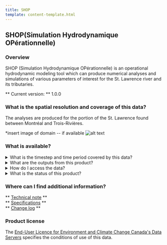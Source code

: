 ```yaml
---
title: SHOP
template: content-template.html
---
```


## **SHOP(Simulation Hydrodynamique OPérationnelle)**

### **Overview**

<p>

SHOP (Simulation Hydrodynamique OPérationnelle) is an operational hydrodynamic modeling tool which can produce numerical analyses and simulations of various parameters of interest
for the St. Lawrence river and its tributaries. 
</p>

** Current version: ** 1.0.0
<br>


### **What is the spatial resolution and coverage of this data?**

<p>

The analyses are produced for the portion of the St. Lawrence found between Montréal and Trois-Rivières.

</p>

*insert image of domain -- if available 
![alt text](domain-images/domain.png)

### **What is available?**

<details>
<summary>What is the timestep and time period covered by this data? </summary>
<br>
<p> SHOP </p>
</details>


<details>
<br>
<summary>What are the outputs from this product? </summary>
<h5>list outputs here</h5>
<li> output 1 </li>
<li> output 2 </li>
<li> output 3 </li>
<br>
</details>

<details>
<summary>How do I access the data? </summary>
<br>
<p> <i> Currently DHPS data is only available through ECCC's internal Science Network.</i> </p>
</details>

<details>
<summary> What is the status of this product? </summary>
<br>
<b>Current Status</b>: Operational
<br>
<p> click  <a href = "../../../additional_information/Operational-statuses/operational-status">  here  </a>  for descriptions of various operational statuses </p>
</details>

### **Where can I find additional information?**

** [Technical note](documentation/documentation-name) **
<br>
** [Specifications](./) **
<br> 
** [Change log](./path/to/doc) **

### **Product license**

The [End-User Licence for Environment and Climate Change Canada's Data Servers](../../license/license.md) specifies the conditions of use of this data.

 